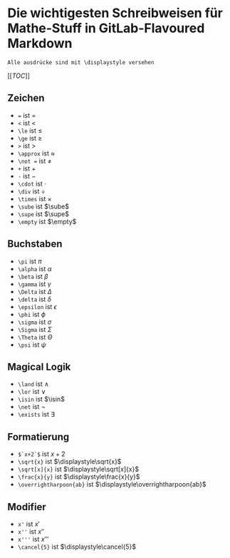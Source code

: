 # Die wichtigesten Schreibweisen für Mathe-Stuff in GitLab-Flavoured Markdown


``Alle ausdrücke sind mit \displaystyle versehen``

[[_TOC_]]

## Zeichen

- `` = `` ist $`\displaystyle =`$
- ``<`` ist $`\displaystyle <`$
- ``\le`` ist $`\displaystyle \le `$
- ``\ge`` ist $`\displaystyle \ge `$
- ``>`` ist $`\displaystyle >`$
- ``\approx`` ist $`\displaystyle\approx`$
- ``\not =`` ist $` \displaystyle\not = `$
- ``+`` ist $`\displaystyle +`$
- ``-`` ist $`\displaystyle -`$
- ``\cdot`` ist $`\displaystyle\cdot`$
- ``\div`` ist $`\displaystyle\div`$
- ``\times`` ist $`\displaystyle\times`$
- ``\sube`` ist $`\sube`$
- ``\supe`` ist $`\supe`$ 
- ``\empty`` ist $`\empty`$

## Buchstaben

- ``\pi`` ist $`\displaystyle\pi`$
- ``\alpha`` ist $`\displaystyle\alpha`$
- ``\beta`` ist $`\displaystyle\beta`$
- ``\gamma`` ist $`\displaystyle\gamma`$
- ``\Delta`` ist $`\displaystyle\Delta`$
- ``\delta`` ist $`\displaystyle\delta`$
- ``\epsilon`` ist $`\displaystyle\epsilon`$
- ``\phi`` ist $`\displaystyle\phi`$
- ``\sigma`` ist $`\displaystyle\sigma`$
- ``\Sigma`` ist $`\displaystyle\Sigma`$
- ``\Theta`` ist $`\displaystyle\Theta`$
- ``\psi`` ist $`\displaystyle\psi`$

## Magical Logik 
- ``\land`` ist $`\land`$
- ``\lor`` ist $`\lor`$
- ``\isin`` ist $`\isin`$
- ``\net`` ist $`\neg`$
- ``\exists`` ist $``\exists``$

## Formatierung

- ``$`x+2`$`` ist $`\displaystyle x+2`$
- ``\sqrt{x}`` ist $`\displaystyle\sqrt{x}`$
- ``\sqrt[x]{x}`` ist $`\displaystyle\sqrt[x]{x}`$
- ``\frac{x}{y}`` ist $`\displaystyle\frac{x}{y}`$
- ``\overrightharpoon{ab}`` ist $`\displaystyle\overrightharpoon{ab}`$

## Modifier
- ``x'`` ist $`\displaystyle x'`$
- ``x''`` ist $`\displaystyle x''`$
- ``x'''`` ist $`\displaystyle x'''`$
- ``\cancel{5}`` ist $`\displaystyle\cancel{5}`$



